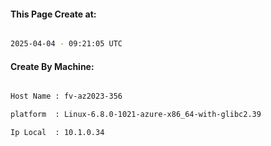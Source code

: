 
   
#### This Page Create at:

```bash

2025-04-04 - 09:21:05 UTC

```

#### Create By Machine:

```bash

Host Name : fv-az2023-356

platform  : Linux-6.8.0-1021-azure-x86_64-with-glibc2.39

Ip Local  : 10.1.0.34

```


